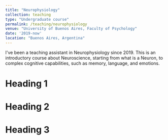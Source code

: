 ```yaml
---
title: "Neurophysiology"
collection: teaching
type: "Undergraduate course"
permalink: /teaching/neurophysiology
venue: "University of Buenos Aires, Faculty of Psychology"
date: '2019-now' 
location: "Buenos Aires, Argentina"
---
```


I've been a teaching assistant in Neurophysiology since 2019. This is an introductory course about Neuroscience, starting from what is a Neuron, to complex cognitive capabilities, such as memory, language, and emotions. 

Heading 1
======

Heading 2
======

Heading 3
======